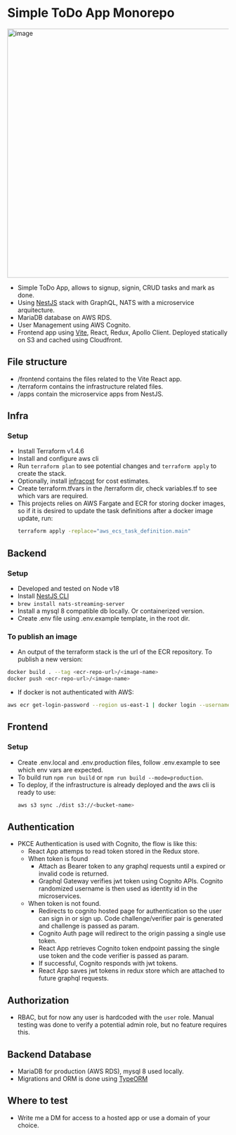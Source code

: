 # Simple ToDo App Monorepo

<img width="567" alt="image" src="https://github.com/gorillalogic/nestjs-graphql-nats-stack/assets/42254348/bd3650dc-8dd4-412b-a5c5-9a6cd42671a9">

- Simple ToDo App, allows to signup, signin, CRUD tasks and mark as done.
- Using [NestJS](https://nestjs.com/) stack with GraphQL, NATS with a microservice arquitecture.
- MariaDB database on AWS RDS.
- User Management using AWS Cognito.
- Frontend app using [Vite](https://vitejs.dev), React, Redux, Apollo Client. Deployed statically on S3 and cached using Cloudfront.

## File structure

- /frontend contains the files related to the Vite React app.
- /terraform contains the infrastructure related files.
- /apps contain the microservice apps from NestJS.

## Infra

### Setup

- Install Terraform v1.4.6
- Install and configure aws cli
- Run `terraform plan` to see potential changes and `terraform apply` to create the stack.
- Optionally, install [infracost](https://github.com/infracost/infracost) for cost estimates.
- Create terraform.tfvars in the /terraform dir, check variables.tf to see which vars are required.
- This projects relies on AWS Fargate and ECR for storing docker images, so if it is desired to update the task definitions after a docker image update, run:
  ```bash
  terraform apply -replace="aws_ecs_task_definition.main"
  ```
  
## Backend

### Setup
- Developed and tested on Node v18
- Install [NestJS CLI](https://docs.nestjs.com/)
- `brew install nats-streaming-server`
- Install a mysql 8 compatible db locally. Or containerized version.
- Create .env file using .env.example template, in the root dir.

### To publish an image
- An output of the terraform stack is the url of the ECR repository. To publish a new version:
```bash
docker build . --tag <ecr-repo-url>/<image-name>
docker push <ecr-repo-url>/<image-name>
```
- If docker is not authenticated with AWS:
```bash
aws ecr get-login-password --region us-east-1 | docker login --username AWS --password-stdin <aws-account-id>.dkr.ecr.us-east-1.amazonaws.com 
```

## Frontend

### Setup
- Create .env.local and .env.production files, follow .env.example to see which env vars are expected.
- To build run `npm run build` or `npm run build --mode=production`.
- To deploy, if the infrastructure is already deployed and the aws cli is ready to use:
  ```bash
  aws s3 sync ./dist s3://<bucket-name>
  ```
  
## Authentication

- PKCE Authentication is used with Cognito, the flow is like this:
  - React App attemps to read token stored in the Redux store.
  - When token is found
    - Attach as Bearer token to any graphql requests until a expired or invalid code is returned.
    - Graphql Gateway verifies jwt token using Cognito APIs. Cognito randomized username is then used as identity id in the microservices.
  - When token is not found.
    - Redirects to cognito hosted page for authentication so the user can sign in or sign up. Code challenge/verifier pair is generated and challenge is passed as param.
    - Cognito Auth page will redirect to the origin passing a single use token.
    - React App retrieves Cognito token endpoint passing the single use token and the code verifier is passed as param.
    - If successful, Cognito responds with jwt tokens.
    - React App saves jwt tokens in redux store which are attached to future graphql requests.
  
## Authorization
- RBAC, but for now any user is hardcoded with the `user` role. Manual testing was done to verify a potential admin role, but no feature requires this.

## Backend Database
- MariaDB for production (AWS RDS), mysql 8 used locally.
- Migrations and ORM is done using [TypeORM](https://typeorm.io)

## Where to test
- Write me a DM for access to a hosted app or use a domain of your choice.

